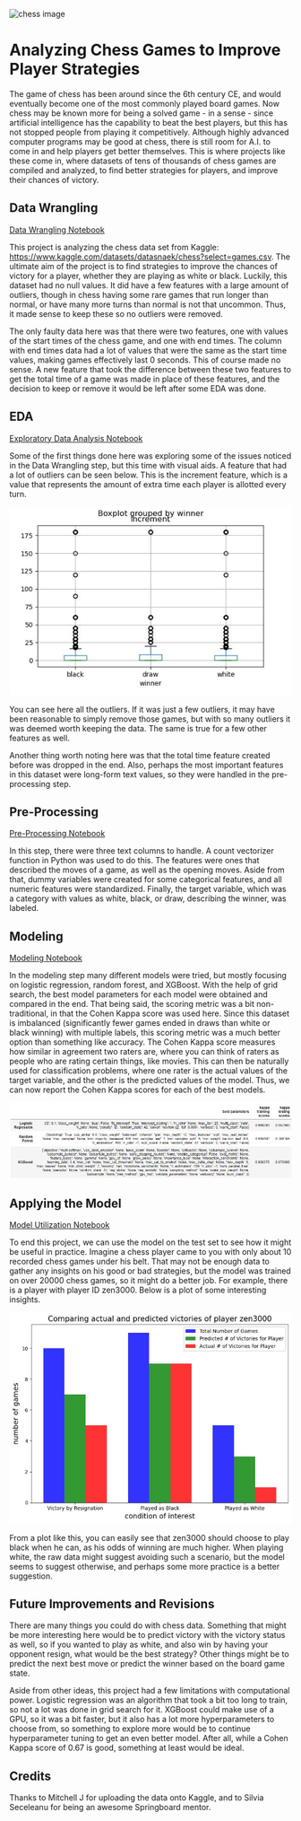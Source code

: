 ![chess image](https://images.ctfassets.net/3s5io6mnxfqz/wfAz3zUBbrcf1eSMLZi8u/c03ac28c778813bd72373644ee8b8b02/AdobeStock_364059453.jpeg)

# Analyzing Chess Games to Improve Player Strategies

The game of chess has been around since the 6th century CE, and would eventually become one of the most commonly played board games. Now chess may be known more for being a solved game - in a sense - since artificial intelligence has the capability to beat the best players, but this has not stopped people from playing it competitively. Although highly advanced computer programs may be good at chess, there is still room for A.I. to come in and help players get better themselves. This is where projects like these come in, where datasets of tens of thousands of chess games are compiled and analyzed, to find better strategies for players, and improve their chances of victory.

## Data Wrangling

[Data Wrangling Notebook](https://github.com/RavinderRai/Chess_Data/blob/main/Data_Wrangling_on_the_Kaggle_Chess_Dataset.ipynb)

This project is analyzing the chess data set from Kaggle: https://www.kaggle.com/datasets/datasnaek/chess?select=games.csv. The ultimate aim of the project is to find strategies to improve the chances of victory for a player, whether they are playing as white or black. Luckily, this dataset had no null values. It did have a few features with a large amount of outliers, though in chess having some rare games that run longer than normal, or have many more turns than normal is not that uncommon. Thus, it made sense to keep these so no outliers were removed. 

The only faulty data here was that there were two features, one with values of the start times of the chess game, and one with end times. The column with end times data had a lot of values that were the same as the start time values, making games effectively last 0 seconds. This of course made no sense. A new feature that took the difference between these two features to get the total time of a game was made in place of these features, and the decision to keep or remove it would be left after some EDA was done.

## EDA

[Exploratory Data Analysis Notebook](https://github.com/RavinderRai/Chess_Data/blob/main/EDA_on_the_Kaggle_Chess_Dataset.ipynb)

Some of the first things done here was exploring some of the issues noticed in the Data Wrangling step, but this time with visual aids. A feature that had a lot of outliers can be seen below. This is the increment feature, which is a value that represents the amount of extra time each player is allotted every turn.

![boxplot example](figures/increment_boxplot.jpg)

You can see here all the outliers. If it was just a few outliers, it may have been reasonable to simply remove those games, but with so many outliers it was deemed worth keeping the data. The same is true for a few other features as well. 

Another thing worth noting here was that the total time feature created before was dropped in the end. Also, perhaps the most important features in this dataset were long-form text values, so they were handled in the pre-processing step.

## Pre-Processing

[Pre-Processing Notebook](https://github.com/RavinderRai/Chess_Data/blob/main/Pre-Processing_and_Training_Data_Development.ipynb)

In this step, there were three text columns to handle. A count vectorizer function in Python was used to do this. The features were ones that described the moves of a game, as well as the opening moves. Aside from that, dummy variables were created for some categorical features, and all numeric features were standardized. Finally, the target variable, which was a category with values as white, black, or draw, describing the winner, was labeled.

## Modeling

[Modeling Notebook](https://github.com/RavinderRai/Chess_Data/blob/main/Modelling.ipynb)

In the modeling step many different models were tried, but mostly focusing on logistic regression, random forest, and XGBoost. With the help of grid search, the best model parameters for each model were obtained and compared in the end. That being said, the scoring metric was a bit non-traditional, in that the Cohen Kappa score was used here. Since this dataset is imbalanced (significantly fewer games ended in draws than white or black winning) with multiple labels, this scoring metric was a much better option than something like accuracy. The Cohen Kappa score measures how similar in agreement two raters are, where you can think of raters as people who are rating certain things, like movies. This can then be naturally used for classification problems, where one rater is the actual values of the target variable, and the other is the predicted values of the model. Thus, we can now report the Cohen Kappa scores for each of the best models.

![model metrics df image](figures/model_metrics.jpg)

## Applying the Model

[Model Utilization Notebook](https://github.com/RavinderRai/Chess_Data/blob/main/Final_Model_Review.ipynb)

To end this project, we can use the model on the test set to see how it might be useful in practice. Imagine a chess player came to you with only about 10 recorded chess games under his belt. That may not be enough data to gather any insights on his good or bad strategies, but the model was trained on over 20000 chess games, so it might do a better job. For example, there is a player with player ID zen3000. Below is a plot of some interesting insights.

![zen3000 comparison plot](figures/comparison_plot_zen3000.jpg)

From a plot like this, you can easily see that zen3000 should choose to play black when he can, as his odds of winning are much higher. When playing white, the raw data might suggest avoiding such a scenario, but the model seems to suggest otherwise, and perhaps some more practice is a better suggestion.

## Future Improvements and Revisions

There are many things you could do with chess data. Something that might be more interesting here would be to predict victory with the victory status as well, so if you wanted to play as white, and also win by having your opponent resign, what would be the best strategy? Other things might be to predict the next best move or predict the winner based on the board game state. 

Aside from other ideas, this project had a few limitations with computational power. Logistic regression was an algorithm that took a bit too long to train, so not a lot was done in grid search for it. XGBoost could make use of a GPU, so it was a bit faster, but it also has a lot more hyperparameters to choose from, so something to explore more would be to continue hyperparameter tuning to get an even better model. After all, while a Cohen Kappa score of 0.67 is good, something at least would be ideal.

## Credits

Thanks to Mitchell J for uploading the data onto Kaggle, and to Silvia Seceleanu for being an awesome Springboard mentor.
